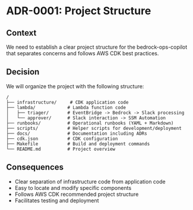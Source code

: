 # ADR-0001: Project Structure

## Context

We need to establish a clear project structure for the bedrock-ops-copilot that separates concerns and follows AWS CDK best practices.

## Decision

We will organize the project with the following structure:

```
/
├── infrastructure/     # CDK application code
├── lambda/            # Lambda function code
│   ├── triager/       # EventBridge -> Bedrock -> Slack processing
│   └── approver/      # Slack interaction -> SSM Automation
├── runbooks/          # Operational runbooks (YAML + Markdown)
├── scripts/           # Helper scripts for development/deployment
├── docs/              # Documentation including ADRs
├── cdk.json           # CDK configuration
├── Makefile           # Build and deployment commands
└── README.md          # Project overview
```

## Consequences

- Clear separation of infrastructure code from application code
- Easy to locate and modify specific components
- Follows AWS CDK recommended project structure
- Facilitates testing and deployment
